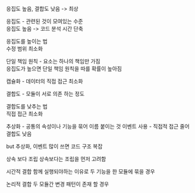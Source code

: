 응집도 높음, 결합도 낮음 -> 최상

응집도 - 관련된 것이 모여있는 수준<br>
응집도 높음 -> 코드 분석 시간 단축

응집도를 높이는 법<br>
수정 범위 최소화

단일 책임 원칙 - 요소는 하나의 책임만 가짐<br>
응집도가 높으면 단일 책임 원칙을 따를 확률이 높아짐

캡슐화 - 데이터의 직접 접근 최소화

결합도 - 모듈이 서로 의존 하는 정도

결합도를 낮추는 법<br>
직접 접근 최소화

추상화 - 공통의 속성이나 기능을 묶어 이름 붙이는 것
이벤트 사용 - 직접적 접근 줄어 결합도 낮음

but 추상화, 이벤트 많이 쓰면 코드 구조 복잡

상속 보다 조립
상속보다는 조립을 먼저 고려함

시간적 결합
함께 실행되야하는 이유로 두 기능을 한 모듈에 묶을 경우

논리적 결합
두 모듈간 변경 패턴이 존재 할 경우